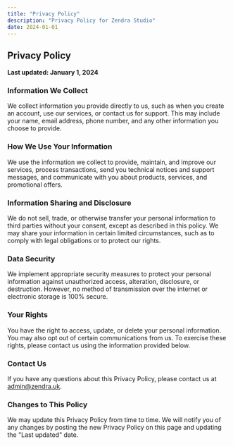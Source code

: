 ```yaml
---
title: "Privacy Policy"
description: "Privacy Policy for Zendra Studio"
date: 2024-01-01
---
```


## Privacy Policy

**Last updated: January 1, 2024**

### Information We Collect

We collect information you provide directly to us, such as when you create an account, use our services, or contact us for support. This may include your name, email address, phone number, and any other information you choose to provide.

### How We Use Your Information

We use the information we collect to provide, maintain, and improve our services, process transactions, send you technical notices and support messages, and communicate with you about products, services, and promotional offers.

### Information Sharing and Disclosure

We do not sell, trade, or otherwise transfer your personal information to third parties without your consent, except as described in this policy. We may share your information in certain limited circumstances, such as to comply with legal obligations or to protect our rights.

### Data Security

We implement appropriate security measures to protect your personal information against unauthorized access, alteration, disclosure, or destruction. However, no method of transmission over the internet or electronic storage is 100% secure.

### Your Rights

You have the right to access, update, or delete your personal information. You may also opt out of certain communications from us. To exercise these rights, please contact us using the information provided below.

### Contact Us

If you have any questions about this Privacy Policy, please contact us at admin@zendra.uk.

### Changes to This Policy

We may update this Privacy Policy from time to time. We will notify you of any changes by posting the new Privacy Policy on this page and updating the "Last updated" date.
